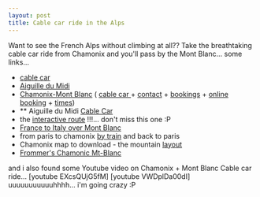 ```yaml
---
layout: post
title: Cable car ride in the Alps
---
```


Want to see the French Alps without climbing at all?? Take the breathtaking cable car ride from Chamonix and you'll pass by the Mont Blanc... some links...

- [cable car](http://www.chamonix.net/english/sightseeing/aiguille_du_midi.htm)
- [Aiguille du Midi](http://en.wikipedia.org/wiki/Aiguille_du_Midi)
- [Chamonix-Mont Blanc](http://www.compagniedumontblanc.fr/) ( [cable car ](http://www.compagniedumontblanc.fr/pages/site_aiguille_midi_1.html)+ [contact](http://www.compagniedumontblanc.fr/pages/contact_1.html) + [bookings](http://www.compagniedumontblanc.fr/pages/reservation_benne_ete_gb.html) + [online booking](http://www.compagniedumontblanc.fr/ycash/index_reservation.php?langue=EN) + [times](http://www.compagniedumontblanc.fr/pages/horaires_ete_gb.html#aiguillemidi))
- \*\* Aiguille du Midi [Cable Car](http://www.compagniedumontblanc.fr/pages/telepherique_aiguille_midi_ete_gb.html)
- the [interactive route](http://www.compagniedumontblanc.fr/plan_aiguilledumidi.php) !!!... don't miss this one :P
- [France to Italy over Mont Blanc](http://www.ricksteves.com/plan/destinations/france/chamonix.htm)
- from paris to chamonix [by train](http://www.guardian.co.uk/travel/2007/dec/16/skiing.snowboarding?page=2) and back to paris
- Chamonix map to download - the mountain [layout](http://skisnowboardeurope.com/chamonix/layout.html)
- [Frommer's Chamonic Mt-Blanc](http://www.frommers.com/destinations/chamonix-montblanc/0610010001.html)

and i also found some Youtube video on Chamonix + Mont Blanc Cable car ride... [youtube EXcsQUjG5fM] [youtube VWDplDa00dI] uuuuuuuuuuuhhhh... i'm going crazy :P
